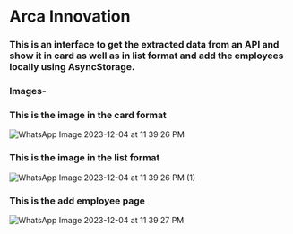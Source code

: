 # Arca Innovation

### This is an interface to get the extracted data from an API and show it in card as well as in list format and add the employees locally using AsyncStorage.

### Images-
### This is the image in the card format
![WhatsApp Image 2023-12-04 at 11 39 26 PM](https://github.com/S-hre29ya07/Arca-Innovation/assets/62785212/027e2ae6-e585-4300-aa0f-363cb25362f0)
### This is the image in the list format
![WhatsApp Image 2023-12-04 at 11 39 26 PM (1)](https://github.com/S-hre29ya07/Arca-Innovation/assets/62785212/8e75d73e-b1b7-4eb5-9c31-7578c25522a9)
### This is the add employee page
![WhatsApp Image 2023-12-04 at 11 39 27 PM](https://github.com/S-hre29ya07/Arca-Innovation/assets/62785212/8f471437-e9ba-4ac4-87f4-746bbde0b68a)
